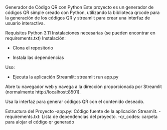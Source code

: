 Generador de Código QR con Python
Este proyecto es un generador de códigos QR simple creado con Python, utilizando la biblioteca qrcode para la generación de los códigos QR y streamlit para crear una interfaz de usuario interactiva.

Requisitos
Python 3.11
Instalaciones necesarias (se pueden encontrar en requirements.txt)
Instalación:
- Clona el repositorio

- Instala las dependencias

Uso:

- Ejecuta la aplicación Streamlit:
streamlit run app.py

Abre tu navegador web y navega a la dirección proporcionada por Streamlit (normalmente http://localhost:8501).

Usa la interfaz para generar códigos QR con el contenido deseado.

Estructura del Proyecto
-app.py: Código fuente de la aplicación Streamlit.
-requirements.txt: Lista de dependencias del proyecto.
-qr_codes: carpeta para alojar el código qr generado

